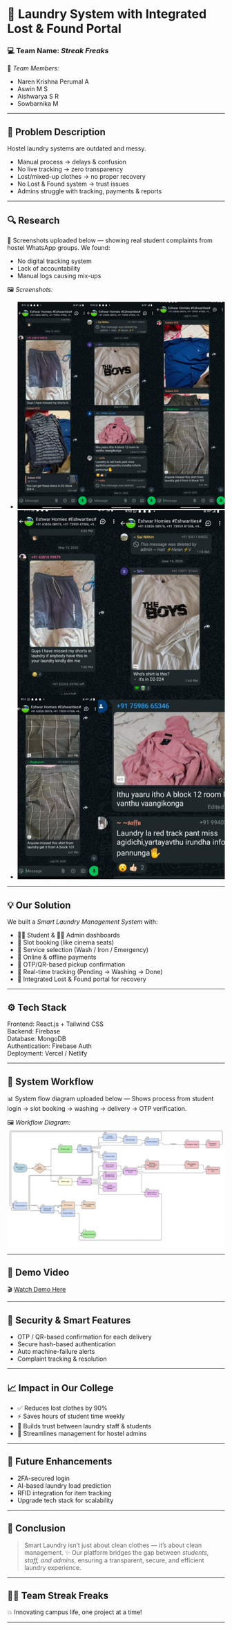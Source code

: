 # 🧺 Laundry System with Integrated Lost & Found Portal

### 💻 Team Name: *Streak Freaks*

👥 *Team Members:*

* Naren Krishna Perumal A
* Aswin M S
* Aishwarya S R
* Sowbarnika M

---

## 🧩 Problem Description

Hostel laundry systems are outdated and messy.

* Manual process → delays & confusion
* No live tracking → zero transparency
* Lost/mixed-up clothes → no proper recovery
* No Lost & Found system → trust issues
* Admins struggle with tracking, payments & reports

---

## 🔍 Research

📸 Screenshots uploaded below — showing real student complaints from hostel WhatsApp groups.
We found:

* No digital tracking system
* Lack of accountability
* Manual logs causing mix-ups

🖼 *Screenshots:*

* ![Hostel Complaint Screenshot](research1.jpg)
* ![Hostel Complaint Screenshot](research2.jpg)

---

## 💡 Our Solution

We built a *Smart Laundry Management System* with:

* 🧑‍🎓 Student & 👨‍💼 Admin dashboards
* 📅 Slot booking (like cinema seats)
* 👕 Service selection (Wash / Iron / Emergency)
* 💸 Online & offline payments
* 🔐 OTP/QR-based pickup confirmation
* 🧭 Real-time tracking (Pending → Washing → Done)
* 🧳 Integrated Lost & Found portal for recovery

---

## ⚙ Tech Stack


Frontend: React.js + Tailwind CSS  
Backend: Firebase  
Database: MongoDB  
Authentication: Firebase Auth  
Deployment: Vercel / Netlify


---

## 🧭 System Workflow

📊 System flow diagram uploaded below —
Shows process from student login → slot booking → washing → delivery → OTP verification.

🖼 *Workflow Diagram:*
![System Workflow](workflow.jpg)

---

## 🎥 Demo Video

🎬 [Watch Demo Here](./assets/demo/laundry_demo.mp4)

---

## 🔐 Security & Smart Features

* OTP / QR-based confirmation for each delivery
* Secure hash-based authentication
* Auto machine-failure alerts
* Complaint tracking & resolution

---

## 📈 Impact in Our College

* ✅ Reduces lost clothes by 90%
* ⚡ Saves hours of student time weekly
* 🤝 Builds trust between laundry staff & students
* 💼 Streamlines management for hostel admins

---

## 🚀 Future Enhancements

* 2FA-secured login
* AI-based laundry load prediction
* RFID integration for item tracking
* Upgrade tech stack for scalability

---

## 🏁 Conclusion

> Smart Laundry isn’t just about clean clothes — it’s about clean management. ✨
> Our platform bridges the gap between *students, staff, and admins*, ensuring a transparent, secure, and efficient laundry experience.

---

## 👨‍💻 Team Streak Freaks

💥 Innovating campus life, one project at a time!

---

